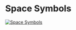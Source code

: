 # Space Symbols

[![Space Symbols](https://img.youtube.com/vi/2Lo4uI1hWC4/0.jpg)](https://www.youtube.com/watch?v=2Lo4uI1hWC4)
